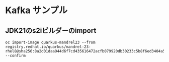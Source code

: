 # Kafka サンプル

## JDK21のs2iビルダーのimport

```
oc import-image quarkus-mandrel23 --from registry.redhat.io/quarkus/mandrel-23-rhel8@sha256:8a2d01daa944d6f7cd435616472acfb079920db30233c5b8f6ed3404a529512f --confirm
```


